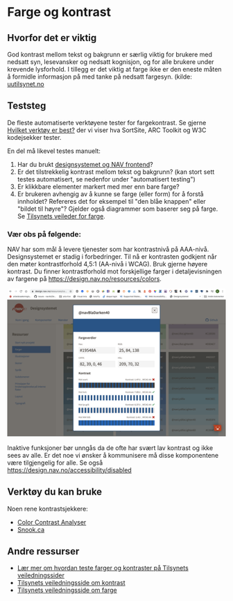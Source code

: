 # Farge og kontrast

## Hvorfor det er viktig
God kontrast mellom tekst og bakgrunn er særlig viktig for brukere med nedsatt syn, lesevansker og nedsatt kognisjon, og for alle brukere under krevende lysforhold. I tillegg er det viktig at farge ikke er den eneste måten å formidle informasjon på med tanke på nedsatt fargesyn. (kilde: [uutilsynet.no](https://www.uutilsynet.no/regelverk/sjekk-nettstedet-ditt-selv/708#3_farger_og_kontrast)

## Teststeg
De fleste automatiserte verktøyene tester for fargekontrast. Se gjerne [Hvilket verktøy er best?](/hvordan-faa-det-til/UU-testing/automatisert-testing/hvilket-verktøy-er-best.md) der vi viser hva SortSite, ARC Toolkit og W3C kodejsekker tester.

En del må likevel testes manuelt:

1. Har du brukt [designsystemet og NAV frontend](https://design.nav.no/resources/colors)?
2. Er det tilstrekkelig kontrast mellom tekst og bakgrunn? (kan stort sett testes automatisert, se nedenfor under "automatisert testing")
3. Er klikkbare elementer markert med mer enn bare farge?
4. Er brukeren avhengig av å kunne se farge (eller form) for å forstå innholdet? Refereres det for eksempel til "den blåe knappen" eller "bildet til høyre"? Gjelder også diagrammer som baserer seg på farge. Se [Tilsynets veileder for farge](https://www.uutilsynet.no/regelverk/bruk-av-farger/206).

### Vær obs på følgende: 
NAV har som mål å levere tjenester som har kontrastnivå på AAA-nivå. Designsystemet er stadig i forbedringer. Til nå er kontrasten godkjent når den møter kontrastforhold 4,5:1 (AA-nivå i WCAG). Bruk gjerne høyere kontrast. Du finner kontrastforhold mot forskjellige farger i detaljevisningen av fargene på https://design.nav.no/resources/colors.

![Fargekontrastene på designsystemfarger](/hvordan-faa-det-til/UU-testing/manuell-testing/kontrast.png)

Inaktive funksjoner bør unngås da de ofte har svært lav kontrast og ikke sees av alle. Er det noe vi ønsker å kommunisere må disse komponentene være tilgjengelig for alle. Se også https://design.nav.no/accessibility/disabled

## Verktøy du kan bruke
Noen rene kontrastsjekkere:
* [Color Contrast Analyser](https://developer.paciellogroup.com/resources/contrastanalyser/)
* [Snook.ca](https://snook.ca/technical/colour_contrast/colour.html#fg=FFFFFF,bg=000000)

## Andre ressurser
* [Lær mer om hvordan teste farger og kontraster på Tilsynets veiledningssider](https://www.uutilsynet.no/regelverk/sjekk-nettstedet-ditt-selv/708#3_farger_og_kontrast)
* [Tilsynets veiledningsside om kontrast](https://www.uutilsynet.no/wcag-standarden/kontrast/48)
* [Tilsynets veiledningsside om farge](https://www.uutilsynet.no/regelverk/bruk-av-farger/206)
